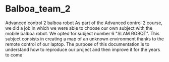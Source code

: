 # Balboa_team_2
Advanced control 2 balboa robot
As part of the Advanced control 2 course, we did a job in which we were able to choose our own subject with the mobile balboa robot. We opted for subject number 6 "SLAM ROBOT". This subject consists in creating a map of an unknown environment thanks to the remote control of our laptop. The purpose of this documentation is to understand how to reproduce our project and then improve it for the years to come

